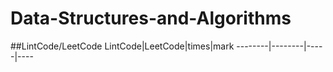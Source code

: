 # Data-Structures-and-Algorithms

##LintCode/LeetCode
LintCode|LeetCode|times|mark
--------|--------|-----|----
